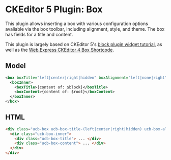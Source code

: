 # CKEditor 5 Plugin: Box

This plugin allows inserting a box with various configuration options avaliable via the box toolbar, including alignment, style, and theme. The box has fields for a title and content.

This plugin is largely based on CKEditor 5's [block plugin widget tutorial](https://ckeditor.com/docs/ckeditor5/latest/framework/guides/tutorials/implementing-a-block-widget.html), as well as the [Web Express CKEditor 4 Box Shortcode](https://www.colorado.edu/demos/web-express/web-express-core/content-styling/shortcodes/box-shortcode).

## Model
```xml
<box boxTitle="left|center|right|hidden" boxAlignment="left|none|right" boxStyle="fill|outline|none" boxTheme="black|darkgray|lightgray|white">
  <boxInner>
    <boxTitle>{content of: $block}</boxTitle>
    <boxContent>{content of: $root}</boxContent>
  </boxInner>
</box>
```

## HTML
```html
<div class="ucb-box ucb-box-title-(left|center|right|hidden) ucb-box-alignment-(left|none|right) ucb-box-style-(fill|outline|none) ucb-box-theme-(black|darkgray|lightgray|white)">
  <div class="ucb-box-inner">
    <div class="ucb-box-title"> ... </div>
    <div class="ucb-box-content"> ... </div>
  </div>
</div>
```
